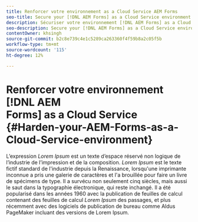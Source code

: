 ```yaml
---
title: Renforcer votre environnement as a Cloud Service AEM Forms
seo-title: Secure your [!DNL AEM Forms] as a Cloud Service environment
description: Sécuriser votre environnement [!DNL AEM Forms] as a Cloud Service
seo-description: Secure your [!DNL AEM Forms] as a Cloud Service environment
contentOwner: khsingh
source-git-commit: b2c8e739c4e1c5289ca263360f4f59b8a2c05f5b
workflow-type: tm+mt
source-wordcount: '115'
ht-degree: 12%

---
```



# Renforcer votre environnement [!DNL AEM Forms] as a Cloud Service {#Harden-your-AEM-Forms-as-a-Cloud-Service-environment}

L’expression *Lorem Ipsum* est un texte d’espace réservé non logique de l’industrie de l’impression et de la composition. *Lorem Ipsum* est le texte fictif standard de l&#39;industrie depuis la Renaissance, lorsqu&#39;une imprimante inconnue a pris une galerie de caractères et l&#39;a brouillée pour faire un livre de spécimens de type. Il a survécu non seulement cinq siècles, mais aussi le saut dans la typographie électronique, qui reste inchangé. Il a été popularisé dans les années 1960 avec la publication de feuilles de calcul contenant des feuilles de calcul *Lorem Ipsum* des passages, et plus récemment avec des logiciels de publication de bureau comme Aldus PageMaker incluant des versions de Lorem Ipsum.
